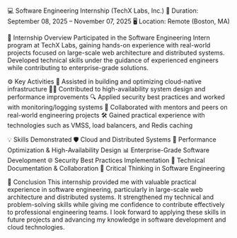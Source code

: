 💻 Software Engineering Internship (TechX Labs, Inc.)
📅 Duration: September 08, 2025 – November 07, 2025
🖥️ Location: Remote (Boston, MA)

📝 Internship Overview
Participated in the Software Engineering Intern program at TechX Labs, gaining hands-on experience with real-world projects focused on large-scale web architecture and distributed systems. Developed technical skills under the guidance of experienced engineers while contributing to enterprise-grade solutions.

⚙️ Key Activities
🧪 Assisted in building and optimizing cloud-native infrastructure
🕵️‍♂️ Contributed to high-availability system design and performance improvements
🔍 Applied security best practices and worked with monitoring/logging systems
🧬 Collaborated with mentors and peers on real-world engineering projects
🛠️ Gained practical experience with technologies such as VMSS, load balancers, and Redis caching

💡 Skills Demonstrated
🛡️ Cloud and Distributed Systems
🚨 Performance Optimization & High-Availability Design
📊 Enterprise-Grade Software Development
🌐 Security Best Practices Implementation
📁 Technical Documentation & Collaboration
🧠 Critical Thinking in Software Engineering

🏁 Conclusion
This internship provided me with valuable practical experience in software engineering, particularly in large-scale web architecture and distributed systems. It strengthened my technical and problem-solving skills while giving me confidence to contribute effectively to professional engineering teams. I look forward to applying these skills in future projects and advancing my knowledge in software development and cloud technologies.
